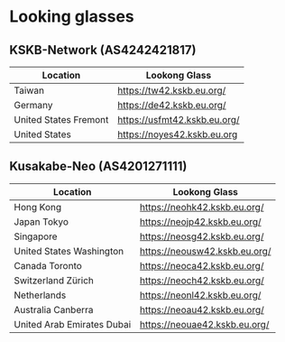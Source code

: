 # Looking glasses

## KSKB-Network (AS4242421817)

Location                     | Lookong Glass                  
-----------------------------|--------------------------------
Taiwan                       | https://tw42.kskb.eu.org/      
Germany                      | https://de42.kskb.eu.org/      
United States Fremont        | https://usfmt42.kskb.eu.org/   
United States                | https://noyes42.kskb.eu.org    

## Kusakabe-Neo (AS4201271111)

 Location                     | Lookong Glass                    
------------------------------|----------------------------------
Hong Kong                     | https://neohk42.kskb.eu.org/
Japan Tokyo                   | https://neojp42.kskb.eu.org/
Singapore                     | https://neosg42.kskb.eu.org/
United States Washington      | https://neousw42.kskb.eu.org/
Canada Toronto                | https://neoca42.kskb.eu.org/
Switzerland Zürich            | https://neoch42.kskb.eu.org/
Netherlands                   | https://neonl42.kskb.eu.org/
Australia Canberra            | https://neoau42.kskb.eu.org/
United Arab Emirates Dubai    | https://neouae42.kskb.eu.org/
